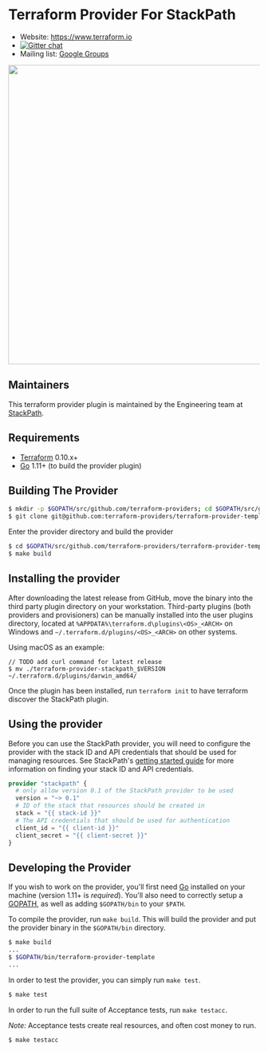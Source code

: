 Terraform Provider For StackPath
==================

- Website: https://www.terraform.io
- [![Gitter chat](https://badges.gitter.im/hashicorp-terraform/Lobby.png)](https://gitter.im/hashicorp-terraform/Lobby)
- Mailing list: [Google Groups](http://groups.google.com/group/terraform-tool)

<img src="https://cdn.rawgit.com/hashicorp/terraform-website/master/content/source/assets/images/logo-hashicorp.svg" width="600px">

Maintainers
------------------

This terraform provider plugin is maintained by the Engineering team at [StackPath](https://www.stackpath.com/).

Requirements
------------------

- [Terraform](https://www.terraform.io/downloads.html) 0.10.x+
- [Go](https://golang.org/doc/install) 1.11+ (to build the provider plugin)

Building The Provider
------------------

```sh
$ mkdir -p $GOPATH/src/github.com/terraform-providers; cd $GOPATH/src/github.com/terraform-providers
$ git clone git@github.com:terraform-providers/terraform-provider-template
```

Enter the provider directory and build the provider

```sh
$ cd $GOPATH/src/github.com/terraform-providers/terraform-provider-template
$ make build
```

Installing the provider
------------------

After downloading the latest release from GitHub, move the binary into the third party plugin directory on your workstation.
Third-party plugins (both providers and provisioners) can be manually installed into the user plugins directory, located at `%APPDATA%\terraform.d\plugins\<OS>_<ARCH>` on Windows and `~/.terraform.d/plugins/<OS>_<ARCH>` on other systems.

Using macOS as an example:

```shell
// TODO add curl command for latest release
$ mv ./terraform-provider-stackpath_$VERSION ~/.terraform.d/plugins/darwin_amd64/
```

Once the plugin has been installed, run `terraform init` to have terraform discover the StackPath plugin.

Using the provider
------------------

Before you can use the StackPath provider, you will need to configure the provider with the stack ID and API credentials that should be used for managing resources. See StackPath's [getting started guide](https://stackpath.dev/docs/getting-started) for more information on finding your stack ID and API credentials.

```terraform
provider "stackpath" {
  # only allow version 0.1 of the StackPath provider to be used
  version = "~> 0.1"
  # ID of the stack that resources should be created in
  stack = "{{ stack-id }}"
  # The API credentials that should be used for authentication
  client_id = "{{ client-id }}"
  client_secret = "{{ client-secret }}"
}
```

Developing the Provider
------------------

If you wish to work on the provider, you'll first need [Go](http://www.golang.org) installed on your machine (version 1.11+ is *required*). You'll also need to correctly setup a [GOPATH](http://golang.org/doc/code.html#GOPATH), as well as adding `$GOPATH/bin` to your `$PATH`.

To compile the provider, run `make build`. This will build the provider and put the provider binary in the `$GOPATH/bin` directory.

```sh
$ make build
...
$ $GOPATH/bin/terraform-provider-template
...
```

In order to test the provider, you can simply run `make test`.

```sh
$ make test
```

In order to run the full suite of Acceptance tests, run `make testacc`.

*Note:* Acceptance tests create real resources, and often cost money to run.

```sh
$ make testacc
```
